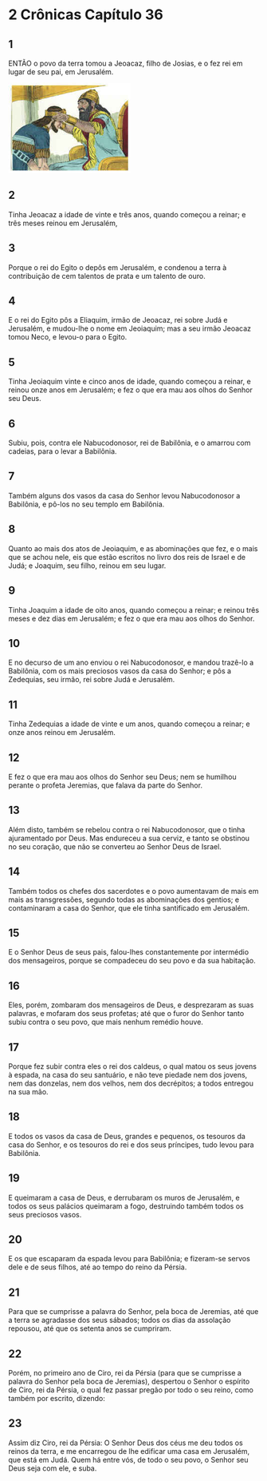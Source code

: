 # 2 Crônicas Capítulo 36

## 1
ENTÃO o povo da terra tomou a Jeoacaz, filho de Josias, e o fez rei em lugar de seu pai, em Jerusalém.

![](../.img/2Cr/36/1-0.jpg)

## 2
Tinha Jeoacaz a idade de vinte e três anos, quando começou a reinar; e três meses reinou em Jerusalém,

## 3
Porque o rei do Egito o depôs em Jerusalém, e condenou a terra à contribuição de cem talentos de prata e um talento de ouro.

## 4
E o rei do Egito pôs a Eliaquim, irmão de Jeoacaz, rei sobre Judá e Jerusalém, e mudou-lhe o nome em Jeoiaquim; mas a seu irmão Jeoacaz tomou Neco, e levou-o para o Egito.

## 5
Tinha Jeoiaquim vinte e cinco anos de idade, quando começou a reinar, e reinou onze anos em Jerusalém; e fez o que era mau aos olhos do Senhor seu Deus.

## 6
Subiu, pois, contra ele Nabucodonosor, rei de Babilônia, e o amarrou com cadeias, para o levar a Babilônia.

## 7
Também alguns dos vasos da casa do Senhor levou Nabucodonosor a Babilônia, e pô-los no seu templo em Babilônia.

## 8
Quanto ao mais dos atos de Jeoiaquim, e as abominações que fez, e o mais que se achou nele, eis que estão escritos no livro dos reis de Israel e de Judá; e Joaquim, seu filho, reinou em seu lugar.

## 9
Tinha Joaquim a idade de oito anos, quando começou a reinar; e reinou três meses e dez dias em Jerusalém; e fez o que era mau aos olhos do Senhor.

## 10
E no decurso de um ano enviou o rei Nabucodonosor, e mandou trazê-lo a Babilônia, com os mais preciosos vasos da casa do Senhor; e pôs a Zedequias, seu irmão, rei sobre Judá e Jerusalém.

## 11
Tinha Zedequias a idade de vinte e um anos, quando começou a reinar; e onze anos reinou em Jerusalém.

## 12
E fez o que era mau aos olhos do Senhor seu Deus; nem se humilhou perante o profeta Jeremias, que falava da parte do Senhor.

## 13
Além disto, também se rebelou contra o rei Nabucodonosor, que o tinha ajuramentado por Deus. Mas endureceu a sua cerviz, e tanto se obstinou no seu coração, que não se converteu ao Senhor Deus de Israel.

## 14
Também todos os chefes dos sacerdotes e o povo aumentavam de mais em mais as transgressões, segundo todas as abominações dos gentios; e contaminaram a casa do Senhor, que ele tinha santificado em Jerusalém.

## 15
E o Senhor Deus de seus pais, falou-lhes constantemente por intermédio dos mensageiros, porque se compadeceu do seu povo e da sua habitação.

## 16
Eles, porém, zombaram dos mensageiros de Deus, e desprezaram as suas palavras, e mofaram dos seus profetas; até que o furor do Senhor tanto subiu contra o seu povo, que mais nenhum remédio houve.

## 17
Porque fez subir contra eles o rei dos caldeus, o qual matou os seus jovens à espada, na casa do seu santuário, e não teve piedade nem dos jovens, nem das donzelas, nem dos velhos, nem dos decrépitos; a todos entregou na sua mão.

## 18
E todos os vasos da casa de Deus, grandes e pequenos, os tesouros da casa do Senhor, e os tesouros do rei e dos seus príncipes, tudo levou para Babilônia.

## 19
E queimaram a casa de Deus, e derrubaram os muros de Jerusalém, e todos os seus palácios queimaram a fogo, destruindo também todos os seus preciosos vasos.

## 20
E os que escaparam da espada levou para Babilônia; e fizeram-se servos dele e de seus filhos, até ao tempo do reino da Pérsia.

## 21
Para que se cumprisse a palavra do Senhor, pela boca de Jeremias, até que a terra se agradasse dos seus sábados; todos os dias da assolação repousou, até que os setenta anos se cumpriram.

## 22
Porém, no primeiro ano de Ciro, rei da Pérsia (para que se cumprisse a palavra do Senhor pela boca de Jeremias), despertou o Senhor o espírito de Ciro, rei da Pérsia, o qual fez passar pregão por todo o seu reino, como também por escrito, dizendo:

## 23
Assim diz Ciro, rei da Pérsia: O Senhor Deus dos céus me deu todos os reinos da terra, e me encarregou de lhe edificar uma casa em Jerusalém, que está em Judá. Quem há entre vós, de todo o seu povo, o Senhor seu Deus seja com ele, e suba.

